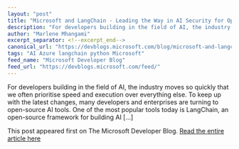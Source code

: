 ```yaml
---
layout: "post"
title: "Microsoft and LangChain - Leading the Way in AI Security for Open Source on Azure"
description: "For developers building in the field of AI, the industry moves so quickly that we often prioritise s..."
author: "Marlene Mhangami"
excerpt_separator: <!--excerpt_end-->
canonical_url: "https://devblogs.microsoft.com/blog/microsoft-and-langchain-leading-the-way-in-ai-security-for-open-source-on-azure"
tags: "AI Azure langchain python Microsoft"
feed_name: "Microsoft Developer Blog"
feed_url: "https://devblogs.microsoft.com/feed/"
---
```


For developers building in the field of AI, the industry moves so quickly that we often prioritise speed and execution over everything else. To keep up with the latest changes, many developers and enterprises are turning to open-source AI tools. One of the most popular tools today is LangChain, an open-source framework for building AI [...]<!--excerpt_end-->

This post appeared first on The Microsoft Developer Blog. [Read the entire article here](https://devblogs.microsoft.com/blog/microsoft-and-langchain-leading-the-way-in-ai-security-for-open-source-on-azure)
